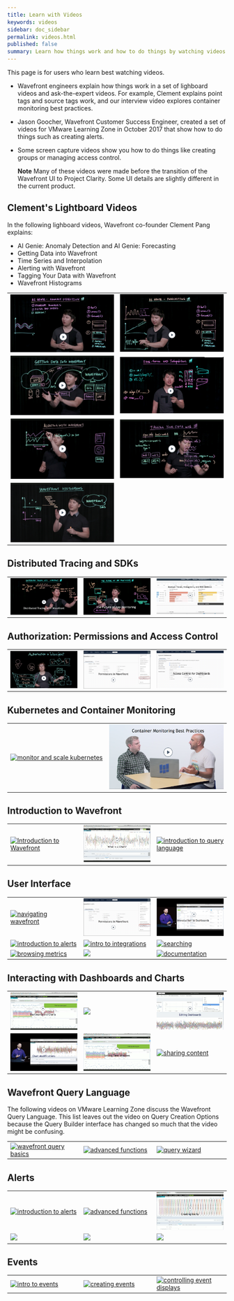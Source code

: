 ```yaml
---
title: Learn with Videos
keywords: videos
sidebar: doc_sidebar
permalink: videos.html
published: false
summary: Learn how things work and how to do things by watching videos.
---
```


This page is for users who learn best watching videos.

* Wavefront engineers explain how things work in a set of lighboard videos and ask-the-expert videos. For example, Clement explains point tags and source tags work, and our interview video explores container monitoring best practices.
* Jason Goocher, Wavefront Customer Success Engineer, created a set of videos for VMware Learning Zone in October 2017 that show how to do things such as creating alerts.
* Some screen capture videos show you how to do things like creating groups or managing access control.

  **Note** Many of these videos were made before the transition of the Wavefront UI to Project Clarity. Some UI details are slightly different in the current product.

## Clement's Lightboard Videos

In the following lighboard videos, Wavefront co-founder Clement Pang explains:
* AI Genie: Anomaly Detection and AI Genie: Forecasting
* Getting Data into Wavefront
* Time Series and Interpolation
* Alerting with Wavefront
* Tagging Your Data with Wavefront
* Wavefront Histograms

<table style="width: 100%;">
<tbody>
<tr>
<td width="50%"><a href="https://youtu.be/XiSkNETTfCI" target="_blank"><img src="/images/v_anomaly_detection.png" alt="ai genie anomaly detection"/></a></td>
<td width="50%"><a href="https://youtu.be/ypyyg0CElE4" target="_blank"><img src="/images/v_anomaly_forecasting.png"  alt="ai genie forecasting"/></a></td>
</tr>
<tr>
<td width="50%"><a href="https://www.youtube.com/watch?v=lhrtPSqn8-c&index=2&list=PLmp0id7yKiEdaWcjNtGikcyqpNcPNbn_K" target="_blank"><img src="/images/v_data_into_wavefront.png" alt="getting data into wavefront"/></a></td>
<td width="50%"><a href="https://youtu.be/9LnDszVrJs4"  target="_blank"><img src="/images/v_interpolation.png" alt="time series and interpolation"/></a></td>
</tr>
<tr>
<td width="50%"><a href="https://www.youtube.com/watch?v=VjmWExKiYYg&list=PLmp0id7yKiEdaWcjNtGikcyqpNcPNbn_K&index=1" target="_blank"><img src="/images/v_alerting_clement.png"  alt="Alerting With Wavefront"/></a></td>
<td width="50%"><a href="https://www.youtube.com/watch?v=9tt4orZHQts&index=3&list=PLmp0id7yKiEdaWcjNtGikcyqpNcPNbn_K" target="_blank"><img src="/images/v_tagging_clement.png"  alt="Tagging in Wavefront"/></a></td>
</tr>
<tr>
<td width="50%"><a href="https://www.youtube.com/watch?v=syIKQ2oZk9s&index=4&list=PLmp0id7yKiEdaWcjNtGikcyqpNcPNbn_K" target="_blank"><img src="/images/v_histograms.png" alt="Wavefront histograms"/></a></td>
<td width="50%">&nbsp;</td>
</tr>
</tbody>
</table>

## Distributed Tracing and SDKs
<table style="width: 100%;">
<tbody>
<tr><td width="33%"><a href="https://youtu.be/Z7mf_oZfcSE" target="_blank"><img src="/images/v_tracing.png"  alt="Distributed tracing in Wavefront"/></a></td>
<td width="33%"><a href="https://youtu.be/56Ql2OQ2NLQ" target="_blank"><img src="/images/v_app_monitoring.png"  alt="Application monitoring with Wavefront"/></a></td>
<td width="33%"><a href="https://youtu.be/OI75w0dFs-U" target="_blank"><img src="/images/v_tracing_howto.png" alt="Distributed tracing how-to"/></a></td></tr>
</tbody>
</table>


## Authorization: Permissions and Access Control

<table style="width: 100%;">
<tbody>
<tr><td width="33%"><a href=" https://youtu.be/-HFb1AJINrY" target="_blank"><img src="images/v_authorization.png"  alt="Authorization in Wavefront"/></a></td>
<td width="33%"><a href="https://youtu.be/kQ-w-DyjW5M" target="_blank"><img src="/images/v_permissions_2019.png"  alt="Permissions for Users and Groups"/></a></td>
<td width="33%"><a href="https://youtu.be/45E4pkann0E" target="_blank"><img src="images/v_access.png" alt="Wavefront access control"/></a></td></tr>
</tbody>
</table>

## Kubernetes and Container Monitoring

<table style="width: 100%;">
<tbody>
<tr>
<td width="45%"><a href="https://www.youtube.com/watch?v=uqknhOpUEqU&index=2&list=PLmp0id7yKiEdaWcjNtGikcyqpNcPNbn_K" target="_blank"><img src="/images/v_kubernetes_pierre.png" alt="monitor and scale kubernetes"/></a></td>
<td width="55%"><a href="https://www.youtube.com/watch?v=_XYr1hlQqfI&list=PLmp0id7yKiEdaWcjNtGikcyqpNcPNbn_K&index=1" target="_blank"><img src="/images/v_container_monitoring.png"  alt="container monitoring best practice"/></a></td>
</tr>
</tbody>
</table>


## Introduction to Wavefront

<table style="width: 100%;">
<tbody>
<tr><td width="33%"><a href="https://vmwarelearningzone.vmware.com/oltpublish/site/openlearn.do?dispatch=previewLesson&id=4d81351f-dc7a-11e7-a6ac-0cc47a352510&inner=true&player2=true" target="_blank"><img src="/images/v_intro.png"  alt="Introduction to Wavefront"/></a></td>
<td width="33%"><a href="https://vmwarelearningzone.vmware.com/oltpublish/site/cms.do?view=olplayer&id=57f60938-dc7a-11e7-a6ac-0cc47a352510" target="_blank"><img src="/images/v_what_is_chart.png" alt="what is a chart?"/></a></td>
<td width="33%"><a href="https://vmwarelearningzone.vmware.com/oltpublish/site/openlearn.do?dispatch=previewLesson&id=60b992dc-dc7a-11e7-a6ac-0cc47a352510&inner=true&player2=true" target="_blank"><img src="/images/v_ql_intro.png" alt="introduction to query language"/></a></td></tr>
</tbody>
</table>


## User Interface

<table style="width: 100%;">
<tbody>
<tr><td width="33%"><a href="https://vmwarelearningzone.vmware.com/oltpublish/site/openlearn.do?dispatch=previewLesson&id=4eaeccb3-dc7a-11e7-a6ac-0cc47a352510&inner=true&player2=true" target="_blank"><img src="/images/v_navigating.png" alt="navigating wavefront"/></a></td>
<td width="33%"><a href="https://youtu.be/kQ-w-DyjW5M" target="_blank"><img src="/images/v_permissions_2019.png" alt="permissions and user profiles"/></a></td>
<td width="33%"><a href="https://vmwarelearningzone.vmware.com/oltpublish/site/openlearn.do?dispatch=previewLesson&id=5103bc38-dc7a-11e7-a6ac-0cc47a352510&inner=true&player2=true" target="_blank"><img src="/images/v_dashboards_intro.png" alt="introduction to dashboards"/></a></td></tr>
<tr><td width="33%"><a href="https://vmwarelearningzone.vmware.com/oltpublish/site/openlearn.do?dispatch=previewLesson&id=522058ee-dc7a-11e7-a6ac-0cc47a352510&inner=true&player2=true" target="_blank"><img src="/images/v_alert_intro.png" alt="introduction to alerts"/></a></td>
<td width="33%"><a href="https://vmwarelearningzone.vmware.com/oltpublish/site/openlearn.do?dispatch=previewLesson&id=534a1003-dc7a-11e7-a6ac-0cc47a352510&inner=true&player2=true" target="_blank"><img src="/images/v_integrations_intro.png" alt="intro to integrations"/></a></td>
<td width="33%"><a href="https://vmwarelearningzone.vmware.com/oltpublish/site/openlearn.do?dispatch=previewLesson&id=5468d6de-dc7a-11e7-a6ac-0cc47a352510&inner=true&player2=true" target="_blank"><img src="/images/v_searching.png" alt="searching"/></a></td></tr>
<tr>
<td width="33%"><a href="https://vmwarelearningzone.vmware.com/oltpublish/site/openlearn.do?dispatch=previewLesson&id=633ceb73-dc7a-11e7-a6ac-0cc47a352510&inner=true&player2=true" target="_blank"><img src="/images/v_browse_metrics.png" alt="browsing metrics"/></a></td>
<td width="33%"><a href="https://vmwarelearningzone.vmware.com/oltpublish/site/openlearn.do?dispatch=previewLesson&id=56c1fc0d-dc7a-11e7-a6ac-0cc47a352510&inner=true&player2=true" target="_blank"><img src="/images/v_organize_tags.png" /></a></td>
<td width="33%"><a href="https://vmwarelearningzone.vmware.com/oltpublish/site/openlearn.do?dispatch=previewLesson&id=55969833-dc7a-11e7-a6ac-0cc47a352510&inner=true&player2=true" target="_blank"><img src="/images/v_documentation.png" alt="documentation"/></a></td>
</tr>
</tbody>
</table>

## Interacting with Dashboards and Charts

<table style="width: 100%;">
<tbody>
<tr><td width="33%"><a href="https://vmwarelearningzone.vmware.com/oltpublish/site/openlearn.do?dispatch=previewLesson&id=5a810256-dc7a-11e7-a6ac-0cc47a352510&inner=true&player2=true" target="_blank"><img src="/images/v_dashboards_charts.png" alt="interact dashboards charts"/></a></td>
<td width="33%"><a href="https://vmwarelearningzone.vmware.com/oltpublish/site/openlearn.do?dispatch=previewLesson&id=5d02190e-dc7a-11e7-a6ac-0cc47a352510&inner=true&player2=true" target="_blank"><img src="/images/v_charts_creating.png"/></a></td>
<td width="33%"><a href="https://vmwarelearningzone.vmware.com/oltpublish/site/openlearn.do?dispatch=previewLesson&id=5e39c586-dc7a-11e7-a6ac-0cc47a352510&inner=true&player2=true" target="_blank"><img src="/images/v_dashboards_editing.png" alt="editing dashboards"/></a></td></tr>

<tr>
<td width="33%"><a href="https://vmwarelearningzone.vmware.com/oltpublish/site/openlearn.do?dispatch=previewLesson&id=5f759eb3-dc7a-11e7-a6ac-0cc47a352510&inner=true&player2=true" target="_blank"><img src="/images/v_charts_modifying.png" alt="sharing content"/></a></td>

<td width="33%"><a href="https://vmwarelearningzone.vmware.com/oltpublish/site/openlearn.do?dispatch=previewLesson&id=5925769f-dc7a-11e7-a6ac-0cc47a352510&inner=true&player2=true" target="_blank"><img src="/images/v_charts_time_window.png" alt="Setting Time Windows"/></a></td>

<td width="33%"><a href="https://vmwarelearningzone.vmware.com/oltpublish/site/openlearn.do?dispatch=previewLesson&id=5bbbd068-dc7a-11e7-a6ac-0cc47a352510&inner=true&player2=true" target="_blank"><img src="/images/v_share_content.png" alt="sharing content"/></a></td></tr>

</tbody>
</table>


## Wavefront Query Language
The following videos on VMware Learning Zone discuss the Wavefront Query Language. This list leaves out the video on Query Creation Options because the Query Builder interface has changed so much that the video might be confusing.

<table style="width: 100%;">
<tbody>
<tr><td width="33%"><a href="https://vmwarelearningzone.vmware.com/oltpublish/site/openlearn.do?dispatch=previewLesson&id=61f9391c-dc7a-11e7-a6ac-0cc47a352510&inner=true&player2=true" target="_blank"><img src="/images/v_ql_basics.png" alt="wavefront query basics"/></a></td>
<td width="33%"><a href="https://vmwarelearningzone.vmware.com/oltpublish/site/openlearn.do?dispatch=previewLesson&id=6601e213-dc7a-11e7-a6ac-0cc47a352510&inner=true&player2=true" target="_blank"><img src="/images/v_ql_advanced.png" alt="advanced functions"/></a></td>
<td width="33%"><a href="https://vmwarelearningzone.vmware.com/oltpublish/site/openlearn.do?dispatch=previewLesson&id=676ca5d2-dc7a-11e7-a6ac-0cc47a352510&inner=true&player2=true" target="_blank"><img src="/images/v_query_wizard.png" alt="query wizard"/></a></td> </tr>
</tbody>
</table>


## Alerts

<table style="width: 100%;">
<tbody>
<tr><td width="33%"><a href="https://vmwarelearningzone.vmware.com/oltpublish/site/openlearn.do?dispatch=previewLesson&id=522058ee-dc7a-11e7-a6ac-0cc47a352510&inner=true&player2=true" target="_blank"><img src="/images/v_alert_intro.png" alt="introduction to alerts"/></a></td>
<td width="33%"><a href="https://vmwarelearningzone.vmware.com/oltpublish/site/openlearn.do?dispatch=previewLesson&id=68cd255b-dc7a-11e7-a6ac-0cc47a352510&inner=true&player2=true" target="_blank"><img src="/images/v_alerts_monitoring.png" alt="advanced functions"/></a></td>
<td width="33%"><a href="https://vmwarelearningzone.vmware.com/oltpublish/site/openlearn.do?dispatch=previewLesson&id=6a27a841-dc7a-11e7-a6ac-0cc47a352510&inner=true&player2=true" target="_blank"><img src="/images/v_alerts_creating.png"/></a></td> </tr>
<tr>
<td width="33%"><a href="https://vmwarelearningzone.vmware.com/oltpublish/site/openlearn.do?dispatch=previewLesson&id=6cb2ac52-dc7a-11e7-a6ac-0cc47a352510&inner=true&player2=true" target="_blank"><img src="/images/v_alerts_lifecycle.png"/></a></td>
<td width="33%"><a href="https://vmwarelearningzone.vmware.com/oltpublish/site/openlearn.do?dispatch=previewLesson&id=6df8dd92-dc7a-11e7-a6ac-0cc47a352510&inner=true&player2=true" target="_blank"><img src="/images/v_alert_severity.png"/></a></td>
<td width="33%"><a href="https://vmwarelearningzone.vmware.com/oltpublish/site/openlearn.do?dispatch=previewLesson&id=6b704f39-dc7a-11e7-a6ac-0cc47a352510&inner=true&player2=true" target="_blank"><img src="/images/v_maintenance.png"/></a></td>
</tr>
</tbody>
</table>

## Events
<table style="width: 100%;">
<tbody>
<tr><td width="33%"><a href="https://vmwarelearningzone.vmware.com/oltpublish/site/openlearn.do?dispatch=previewLesson&id=6f470b3e-dc7a-11e7-a6ac-0cc47a352510&inner=true&player2=true" target="_blank"><img src="/images/v_events_intro.png" alt="intro to events"/></a></td>
<td width="33%"><a href="https://vmwarelearningzone.vmware.com/oltpublish/site/openlearn.do?dispatch=previewLesson&id=709ca1a8-dc7a-11e7-a6ac-0cc47a352510&inner=true&player2=true" target="_blank"><img src="/images/v_event_creating.png" alt="creating events"></a></td>
<td width="33%"><a href="https://vmwarelearningzone.vmware.com/oltpublish/site/openlearn.do?dispatch=previewLesson&id=71ef27f0-dc7a-11e7-a6ac-0cc47a352510&inner=true&player2=true" target="_blank"><img src="/images/v_events_control.png" alt="controlling event displays"/></a></td></tr>
</tbody>
</table>
